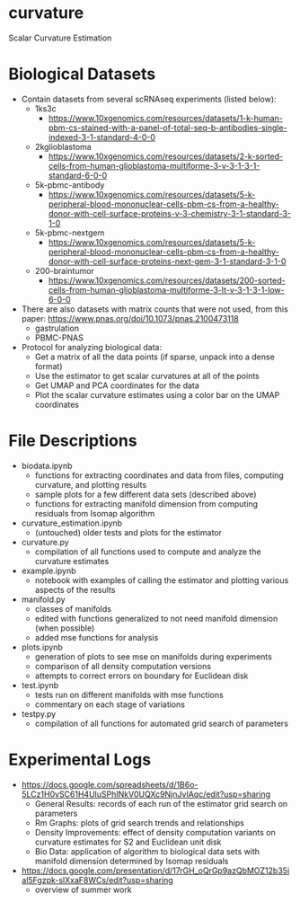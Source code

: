 # curvature
Scalar Curvature Estimation

# Biological Datasets
* Contain datasets from several scRNAseq experiments (listed below):
    * 1ks3c
        * https://www.10xgenomics.com/resources/datasets/1-k-human-pbm-cs-stained-with-a-panel-of-total-seq-b-antibodies-single-indexed-3-1-standard-4-0-0
    * 2kglioblastoma
        * https://www.10xgenomics.com/resources/datasets/2-k-sorted-cells-from-human-glioblastoma-multiforme-3-v-3-1-3-1-standard-6-0-0
    * 5k-pbmc-antibody
        * https://www.10xgenomics.com/resources/datasets/5-k-peripheral-blood-mononuclear-cells-pbm-cs-from-a-healthy-donor-with-cell-surface-proteins-v-3-chemistry-3-1-standard-3-1-0
    * 5k-pbmc-nextgem
        * https://www.10xgenomics.com/resources/datasets/5-k-peripheral-blood-mononuclear-cells-pbm-cs-from-a-healthy-donor-with-cell-surface-proteins-next-gem-3-1-standard-3-1-0
    * 200-braintumor
        * https://www.10xgenomics.com/resources/datasets/200-sorted-cells-from-human-glioblastoma-multiforme-3-lt-v-3-1-3-1-low-6-0-0
* There are also datasets with matrix counts that were not used, from this paper: https://www.pnas.org/doi/10.1073/pnas.2100473118
    * gastrulation
    * PBMC-PNAS
* Protocol for analyzing biological data:
    * Get a matrix of all the data points (if sparse, unpack into a dense format)
    * Use the estimator to get scalar curvatures at all of the points
    * Get UMAP and PCA coordinates for the data
    * Plot the scalar curvature estimates using a color bar on the UMAP coordinates

# File Descriptions
* biodata.ipynb
    * functions for extracting coordinates and data from files, computing curvature, and plotting results
    * sample plots for a few different data sets (described above)
    * functions for extracting manifold dimension from computing residuals from Isomap algorithm
* curvature_estimation.ipynb
    * (untouched) older tests and plots for the estimator
* curvature.py
    * compilation of all functions used to compute and analyze the curvature estimates
* example.ipynb
    * notebook with examples of calling the estimator and plotting various aspects of the results
* manifold.py
    * classes of manifolds
    * edited with functions generalized to not need manifold dimension (when possible)
    * added mse functions for analysis
* plots.ipynb   
    * generation of plots to see mse on manifolds during experiments
    * comparison of all density computation versions
    * attempts to correct errors on boundary for Euclidean disk
* test.ipynb
    * tests run on different manifolds with mse functions
    * commentary on each stage of variations
* testpy.py
    * compilation of all functions for automated grid search of parameters

# Experimental Logs
* https://docs.google.com/spreadsheets/d/1B6o-5LCz1H0vSC61H4UluSPhINkV0UQXc9NjnJvIAqc/edit?usp=sharing
    * General Results: records of each run of the estimator grid search on parameters
    * Rm Graphs: plots of grid search trends and relationships
    * Density Improvements: effect of density computation variants on curvature estimates for S2 and Euclidean unit disk
    * Bio Data: application of algorithm to biological data sets with manifold dimension determined by Isomap residuals
* https://docs.google.com/presentation/d/17rGH_oQrGp9azQbMOZ12b35ial5Fgzpk-slXxaF8WCs/edit?usp=sharing
    * overview of summer work
